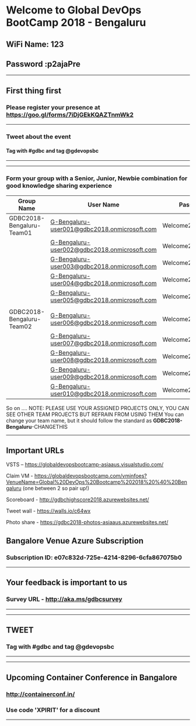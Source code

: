 # Welcome to Global DevOps BootCamp 2018 - Bengaluru 

##             **WiFi Name: 123**
##             **Password :p2ajaPre**

************************************************************************************





## First thing first 
### Please register your presence at https://goo.gl/forms/7iDjGEkKQAZTnmWk2



************************************************************************************
### Tweet about the event 
#### Tag with #gdbc and tag @gdevopsbc
************************************************************************************


************************************************************************************

### Form your group with a Senior, Junior, Newbie combination for good knowledge sharing experience
| Group Name|User Name|Password|
|---|---|---|
|GDBC2018-Bengaluru-Team01|G-Bengaluru-user001@gdbc2018.onmicrosoft.com|Welcome2GDBC2018|
||G-Bengaluru-user002@gdbc2018.onmicrosoft.com|Welcome2GDBC2018|
||G-Bengaluru-user003@gdbc2018.onmicrosoft.com|Welcome2GDBC2018|
||G-Bengaluru-user004@gdbc2018.onmicrosoft.com|Welcome2GDBC2018|
||G-Bengaluru-user005@gdbc2018.onmicrosoft.com|Welcome2GDBC2018|
||||
|GDBC2018-Bengaluru-Team02|G-Bengaluru-user006@gdbc2018.onmicrosoft.com|Welcome2GDBC2018|
||G-Bengaluru-user007@gdbc2018.onmicrosoft.com|Welcome2GDBC2018|
||G-Bengaluru-user008@gdbc2018.onmicrosoft.com|Welcome2GDBC2018|
||G-Bengaluru-user009@gdbc2018.onmicrosoft.com|Welcome2GDBC2018|
||G-Bengaluru-user010@gdbc2018.onmicrosoft.com|Welcome2GDBC2018|


So on ....
NOTE: PLEASE USE YOUR ASSIGNED PROJECTS ONLY, YOU CAN SEE OTHER TEAM PROJECTS BUT REFRAIN FROM USING THEM
You can change your team name, but it should follow the standard as **GDBC2018-Bengaluru**-CHANGETHIS
************************************************************************************
## Important URLs
  VSTS – https://globaldevopsbootcamp-asiaaus.visualstudio.com/
  
  Claim VM - https://globaldevopsbootcamp.com/vminfoes?VenueName=Global%20DevOps%20Bootcamp%202018%20%40%20Bengaluru (one between 2 so pair up!)
  
  Scoreboard - http://gdbchighscore2018.azurewebsites.net/
  
  Tweet wall - https://walls.io/c64wx
  
  Photo share - https://gdbc2018-photos-asiaaus.azurewebsites.net/



## Bangalore Venue Azure Subscription
### Subscription ID: e07c832d-725e-4214-8296-6cfa867075b0



************************************************************************************
## Your feedback is important to us
### Survey URL - http://aka.ms/gdbcsurvey
************************************************************************************

************************************************************************************
## TWEET 
### Tag with #gdbc and tag @gdevopsbc
************************************************************************************

************************************************************************************
## Upcoming Container Conference in Bangalore
### http://containerconf.in/
### Use code 'XPIRIT' for a discount
************************************************************************************
